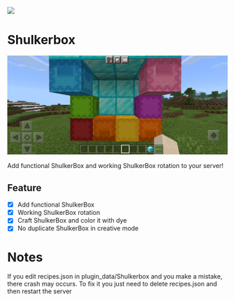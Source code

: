 [![](https://poggit.pmmp.io/shield.api/Shulkerbox)](https://poggit.pmmp.io/p/Shulkerbox)

# Shulkerbox

![Rotating ShulkerBox](./Screenshot_20210521-215552_Minecraft.png)

Add functional ShulkerBox and working ShulkerBox rotation to your server!

## Feature
- [x] Add functional ShulkerBox
- [x] Working ShulkerBox rotation
- [x] Craft ShulkerBox and color it with dye
- [x] No duplicate ShulkerBox in creative mode

# Notes
If you edit recipes.json in plugin_data/Shulkerbox and you make a mistake, there crash may occurs. To fix it you just need to delete recipes.json and then restart the server
